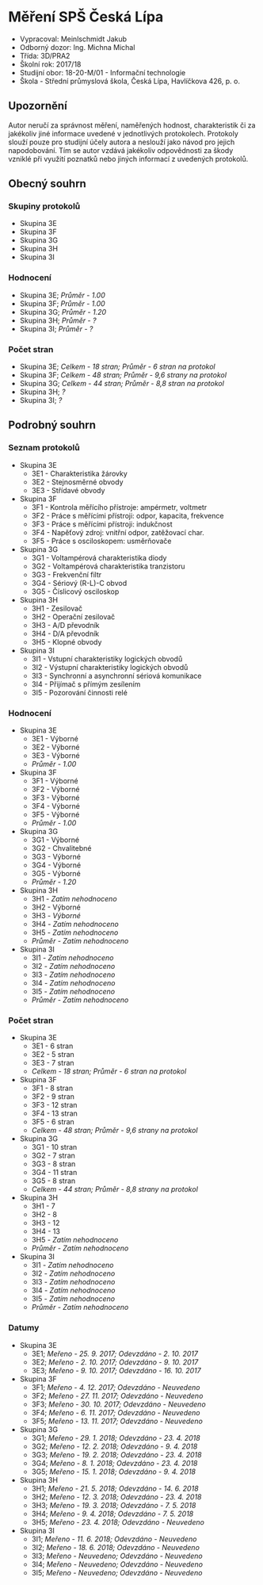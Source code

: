 # Měření SPŠ Česká Lípa
- Vypracoval: Meinlschmidt Jakub
- Odborný dozor: Ing. Michna Michal
- Třída: 3D/PRA2
- Školní rok: 2017/18
- Studijní obor: 18-20-M/01 - Informační technologie
- Škola - Střední průmyslová škola, Česká Lípa, Havlíčkova 426, p. o.
 
## Upozornění
Autor neručí za správnost měření, naměřených hodnost, charakteristik či za jakékoliv jiné informace uvedené v jednotlivých protokolech. Protokoly slouží pouze pro studijní účely autora a neslouží jako návod pro jejich napodobování. Tím se autor vzdává jakékoliv odpovědnosti za škody vzniklé při využití poznatků nebo jiných informací z uvedených protokolů.

## Obecný souhrn
### Skupiny protokolů
- Skupina 3E
- Skupina 3F
- Skupina 3G
- Skupina 3H
- Skupina 3I

### Hodnocení
- Skupina 3E; *Průměr - 1.00*
- Skupina 3F; *Průměr - 1.00*
- Skupina 3G; *Průměr - 1.20*
- Skupina 3H; *Průměr - ?*
- Skupina 3I; *Průměr - ?*

### Počet stran
- Skupina 3E; *Celkem - 18 stran; Průměr - 6 stran na protokol*
- Skupina 3F; *Celkem - 48 stran; Průměr - 9,6 strany na protokol*
- Skupina 3G; *Celkem - 44 stran; Průměr - 8,8 stran na protokol*
- Skupina 3H; *?*
- Skupina 3I; *?*

## Podrobný souhrn

### Seznam protokolů
- Skupina 3E
    - 3E1 - Charakteristika žárovky
    - 3E2 - Stejnosměrné obvody
    - 3E3 - Střídavé obvody
- Skupina 3F
    - 3F1 - Kontrola měřícího přístroje: ampérmetr, voltmetr
    - 3F2 - Práce s měřícími přístroji: odpor, kapacita, frekvence
    - 3F3 - Práce s měřícími přístroji: indukčnost
    - 3F4 - Napěťový zdroj: vnitřní odpor, zatěžovací char.
    - 3F5 - Práce s osciloskopem: usměrňovače
- Skupina 3G
    - 3G1 - Voltampérová charakteristika diody
    - 3G2 - Voltampérová charakteristika tranzistoru
    - 3G3 - Frekvenční filtr
    - 3G4 - Sériový (R-L)-C obvod
    - 3G5 - Číslicový osciloskop
- Skupina 3H
    - 3H1 - Zesilovač
    - 3H2 - Operační zesilovač
    - 3H3 - A/D převodník
    - 3H4 - D/A převodník
    - 3H5 - Klopné obvody
- Skupina 3I
    - 3I1 - Vstupní charakteristiky logických obvodů
    - 3I2 - Výstupní charakteristiky logických obvodů
    - 3I3 - Synchronní a asynchronní sériová komunikace
    - 3I4 - Přijímač s přímým zesílením
    - 3I5 - Pozorování činnosti relé
    
### Hodnocení
- Skupina 3E
    - 3E1 - Výborné
    - 3E2 - Výborné
    - 3E3 - Výborné
    - *Průměr - 1.00*
- Skupina 3F
    - 3F1 - Výborné
    - 3F2 - Výborné
    - 3F3 - Výborné
    - 3F4 - Výborné
    - 3F5 - Výborné
    - *Průměr - 1.00*
- Skupina 3G
    - 3G1 - Výborné
    - 3G2 - Chvalitebné
    - 3G3 - Výborné
    - 3G4 - Výborné
    - 3G5 - Výborné
    - *Průměr - 1.20*
- Skupina 3H
    - 3H1 - *Zatím nehodnoceno*
    - 3H2 - Výborné
    - 3H3 - *Výborné*
    - 3H4 - *Zatím nehodnoceno*
    - 3H5 - *Zatím nehodnoceno*
    - *Průměr - Zatím nehodnoceno*
- Skupina 3I
    - 3I1 - *Zatím nehodnoceno*
    - 3I2 - *Zatím nehodnoceno*
    - 3I3 - *Zatím nehodnoceno*
    - 3I4 - *Zatím nehodnoceno*
    - 3I5 - *Zatím nehodnoceno*
    - *Průměr - Zatím nehodnoceno*
    
### Počet stran
- Skupina 3E
    - 3E1 - 6 stran
    - 3E2 - 5 stran
    - 3E3 - 7 stran
    - *Celkem - 18 stran; Průměr - 6 stran na protokol*
- Skupina 3F
    - 3F1 - 8 stran
    - 3F2 - 9 stran
    - 3F3 - 12 stran
    - 3F4 - 13 stran
    - 3F5 - 6 stran
    - *Celkem - 48 stran; Průměr - 9,6 strany na protokol*
- Skupina 3G
    - 3G1 - 10 stran
    - 3G2 - 7 stran
    - 3G3 - 8 stran
    - 3G4 - 11 stran
    - 3G5 - 8 stran
    - *Celkem - 44 stran; Průměr - 8,8 strany na protokol*
- Skupina 3H
    - 3H1 - 7
    - 3H2 - 8
    - 3H3 - 12
    - 3H4 - 13
    - 3H5 - *Zatím nehodnoceno*
    - *Průměr - Zatím nehodnoceno*
- Skupina 3I
    - 3I1 - *Zatím nehodnoceno*
    - 3I2 - *Zatím nehodnoceno*
    - 3I3 - *Zatím nehodnoceno*
    - 3I4 - *Zatím nehodnoceno*
    - 3I5 - *Zatím nehodnoceno*
    - *Průměr - Zatím nehodnoceno*

### Datumy
- Skupina 3E
    - 3E1; *Meřeno - 25. 9. 2017; Odevzdáno - 2. 10. 2017*
    - 3E2; *Meřeno - 2. 10. 2017; Odevzdáno - 9. 10. 2017*
    - 3E3; *Meřeno - 9. 10. 2017; Odevzdáno - 16. 10. 2017*
- Skupina 3F
    - 3F1; *Meřeno - 4. 12. 2017; Odevzdáno - Neuvedeno*
    - 3F2; *Meřeno - 27. 11. 2017; Odevzdáno - Neuvedeno*
    - 3F3; *Meřeno - 30. 10. 2017; Odevzdáno - Neuvedeno*
    - 3F4; *Meřeno - 6. 11. 2017; Odevzdáno - Neuvedeno*
    - 3F5; *Meřeno - 13. 11. 2017; Odevzdáno - Neuvedeno*
- Skupina 3G
    - 3G1; *Meřeno - 29. 1. 2018; Odevzdáno - 23. 4. 2018*
    - 3G2; *Meřeno - 12. 2. 2018; Odevzdáno - 9. 4. 2018*
    - 3G3; *Meřeno - 19. 2. 2018; Odevzdáno - 23. 4. 2018*
    - 3G4; *Meřeno - 8. 1. 2018; Odevzdáno - 23. 4. 2018*
    - 3G5; *Meřeno - 15. 1. 2018; Odevzdáno - 9. 4. 2018*
- Skupina 3H
    - 3H1; *Meřeno - 21. 5. 2018; Odevzdáno - 14. 6. 2018*
    - 3H2; *Meřeno - 12. 3. 2018; Odevzdáno - 23. 4. 2018*
    - 3H3; *Meřeno - 19. 3. 2018; Odevzdáno - 7. 5. 2018*
    - 3H4; *Meřeno - 9. 4. 2018; Odevzdáno - 7. 5. 2018*
    - 3H5; *Meřeno - 23. 4. 2018; Odevzdáno - Neuvedeno*
- Skupina 3I
    - 3I1; *Meřeno - 11. 6. 2018; Odevzdáno - Neuvedeno*
    - 3I2; *Meřeno - 18. 6. 2018; Odevzdáno - Neuvedeno*
    - 3I3; *Meřeno - Neuvedeno; Odevzdáno - Neuvedeno*
    - 3I4; *Meřeno - Neuvedeno; Odevzdáno - Neuvedeno*
    - 3I5; *Meřeno - Neuvedeno; Odevzdáno - Neuvedeno*
